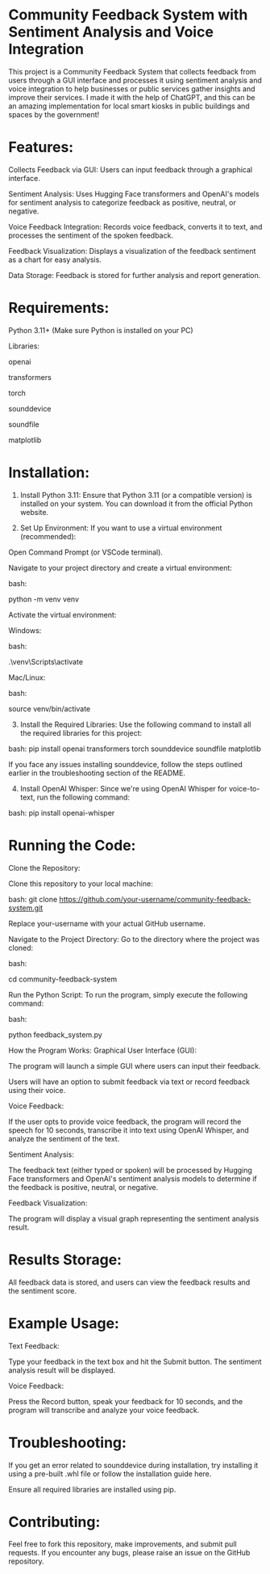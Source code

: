 # Community Feedback System with Sentiment Analysis and Voice Integration

This project is a Community Feedback System that collects feedback from users through a GUI interface and processes it using sentiment analysis and voice integration to help businesses or public services gather insights and improve their services. I made it with the help of ChatGPT, and this can be an amazing implementation for local smart kiosks in public buildings and spaces by the government!  

# Features:
Collects Feedback via GUI: Users can input feedback through a graphical interface.

Sentiment Analysis: Uses Hugging Face transformers and OpenAI's models for sentiment analysis to categorize feedback as positive, neutral, or negative.

Voice Feedback Integration: Records voice feedback, converts it to text, and processes the sentiment of the spoken feedback.

Feedback Visualization: Displays a visualization of the feedback sentiment as a chart for easy analysis.

Data Storage: Feedback is stored for further analysis and report generation.

# Requirements:
Python 3.11+ (Make sure Python is installed on your PC)

Libraries:

openai

transformers

torch

sounddevice

soundfile

matplotlib

# Installation:
1. Install Python 3.11:
Ensure that Python 3.11 (or a compatible version) is installed on your system. You can download it from the official Python website.

2. Set Up Environment:
If you want to use a virtual environment (recommended):

Open Command Prompt (or VSCode terminal).

Navigate to your project directory and create a virtual environment:

bash: 

python -m venv venv


Activate the virtual environment:

Windows:

bash: 

.\venv\Scripts\activate


Mac/Linux:

bash:

source venv/bin/activate



3. Install the Required Libraries:
Use the following command to install all the required libraries for this project:

bash:
pip install openai transformers torch sounddevice soundfile matplotlib

If you face any issues installing sounddevice, follow the steps outlined earlier in the troubleshooting section of the README.



4. Install OpenAI Whisper:
Since we're using OpenAI Whisper for voice-to-text, run the following command:

bash: 
pip install openai-whisper


# Running the Code:
Clone the Repository:

Clone this repository to your local machine:

bash: 
git clone https://github.com/your-username/community-feedback-system.git

Replace your-username with your actual GitHub username.

Navigate to the Project Directory:
Go to the directory where the project was cloned:

bash: 

cd community-feedback-system

Run the Python Script:
To run the program, simply execute the following command:

bash: 

python feedback_system.py

How the Program Works:
Graphical User Interface (GUI):

The program will launch a simple GUI where users can input their feedback.

Users will have an option to submit feedback via text or record feedback using their voice.

Voice Feedback:

If the user opts to provide voice feedback, the program will record the speech for 10 seconds, transcribe it into text using OpenAI Whisper, and analyze the sentiment of the text.

Sentiment Analysis:

The feedback text (either typed or spoken) will be processed by Hugging Face transformers and OpenAI's sentiment analysis models to determine if the feedback is positive, neutral, or negative.

Feedback Visualization:

The program will display a visual graph representing the sentiment analysis result.

# Results Storage:

All feedback data is stored, and users can view the feedback results and the sentiment score.

# Example Usage:
Text Feedback:

Type your feedback in the text box and hit the Submit button. The sentiment analysis result will be displayed.

Voice Feedback:

Press the Record button, speak your feedback for 10 seconds, and the program will transcribe and analyze your voice feedback.

# Troubleshooting:
If you get an error related to sounddevice during installation, try installing it using a pre-built .whl file or follow the installation guide here.

Ensure all required libraries are installed using pip.

# Contributing:
Feel free to fork this repository, make improvements, and submit pull requests. If you encounter any bugs, please raise an issue on the GitHub repository.
